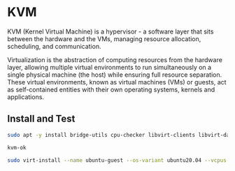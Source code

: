 # KVM

KVM (Kernel Virtual Machine) is a hypervisor - a software layer that sits between the hardware and the VMs, managing resource allocation, scheduling, and communication.

Virtualization is the abstraction of computing resources from the hardware layer, allowing multiple virtual environments to run simultaneously on a single physical machine (the host) while ensuring full resource separation. These virtual environments, known as virtual machines (VMs) or guests, act as self-contained entities with their own operating systems, kernels and applications.

## Install and Test

```bash
sudo apt -y install bridge-utils cpu-checker libvirt-clients libvirt-daemon qemu qemu-kvm virt-manager
```

```bash
kvm-ok
```

```bash
sudo virt-install --name ubuntu-guest --os-variant ubuntu20.04 --vcpus 2 --ram 2048 --location http://ftp.ubuntu.com/ubuntu/dists/focal/main/installer-amd64/ --network bridge=virbr0,model=virtio --graphics none --extra-args='console=ttyS0,115200n8 serial'
```
